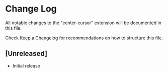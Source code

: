 # Change Log

All notable changes to the "center-cursor" extension will be documented in this file.

Check [Keep a Changelog](http://keepachangelog.com/) for recommendations on how to structure this file.

## [Unreleased]

- Initial release